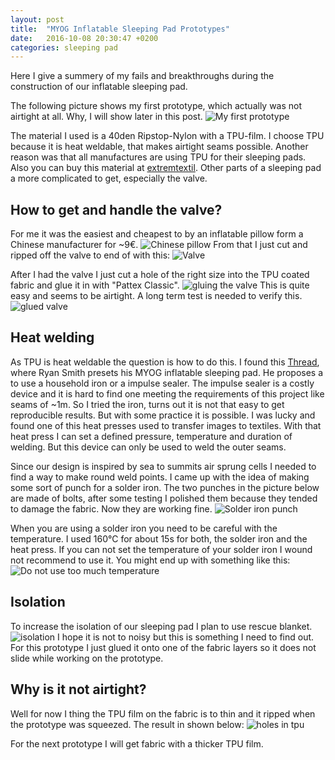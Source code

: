 ```yaml
---
layout: post
title:  "MYOG Inflatable Sleeping Pad Prototypes"
date:   2016-10-08 20:30:47 +0200
categories: sleeping pad 
---
```

Here I give a summery of my fails and breakthroughs during the construction of our inflatable sleeping pad.

The following picture shows my first prototype, which actually was not airtight at all.
Why, I will show later in this post.
![My first prototype](/assets/matte/prototype.jpg)

The material I used is a 40den Ripstop-Nylon with a TPU-film.
I choose TPU because it is heat weldable, that makes airtight seams possible.
Another reason was that all manufactures are using TPU for their sleeping pads.
Also you can buy this material at [extremtextil](https://www.extremtextil.de).
Other parts of a sleeping pad a more complicated to get, especially the valve.

## How to get and handle the valve?
For me it was the easiest and cheapest to by an inflatable pillow form a Chinese manufacturer for ~9€.
![Chinese pillow](/assets/matte/kissen.jpg)
From that I just cut and ripped off the valve to end of with this:
![Valve](/assets/matte/ventil.jpg)

After I had the valve I just cut a hole of the right size into the TPU coated fabric and glue it in with "Pattex Classic".
![gluing the valve](/assets/matte/ventil_einkleben.jpg)
This is quite easy and seems to be airtight.
A long term test is needed to verify this.
![glued valve](/assets/matte/ventil_eingeklebt.jpg)

## Heat welding

As TPU is heat weldable the question is how to do this.
I found this [Thread]( https://backpackinglight.com/forums/topic/43870/), where Ryan Smith presets his MYOG inflatable sleeping pad.
He proposes a to use a household iron or a impulse sealer.
The impulse sealer is a costly device and it is hard to find one meeting the requirements of this project like seams of ~1m.
So I tried the iron, turns out it is not that easy to get reproducible results.
But with some practice it is possible.
I was lucky and found one of this heat presses used to transfer images to textiles.
With that heat press I can set a defined pressure, temperature and duration of welding.
But this device can only be used to weld the outer seams.

Since our design is inspired by sea to summits air sprung cells I needed to find a way to make round weld points.
I came up with the idea of making some sort of punch for a solder iron.
The two punches in the picture below are made of bolts, after some testing I polished them because they tended to damage the fabric.
Now they are working fine.
![Solder iron punch](/assets/matte/bolts.jpg)

When you are using a solder iron you need to be careful with the temperature.
I used 160°C for about 15s for both, the solder iron and the heat press.
If you can not set the temperature of your solder iron I wound not recommend to use it.
You might end up with something like this:
![Do not use too much temperature](/assets/matte/toohot.jpg)

## Isolation
To increase the isolation of our sleeping pad I plan to use rescue blanket.
![isolation](/assets/matte/isolation.jpg)
I hope it is not to noisy but this is something I need to find out.
For this prototype I just glued it onto one of the fabric layers so it does not slide while working on the prototype.

## Why is it not airtight?
Well for now I thing the TPU film on the fabric is to thin and it ripped when the prototype was squeezed.
The result in shown below:
![holes in tpu](/assets/matte/holeintpu.jpg)

For the next prototype I will get fabric with a thicker TPU film.